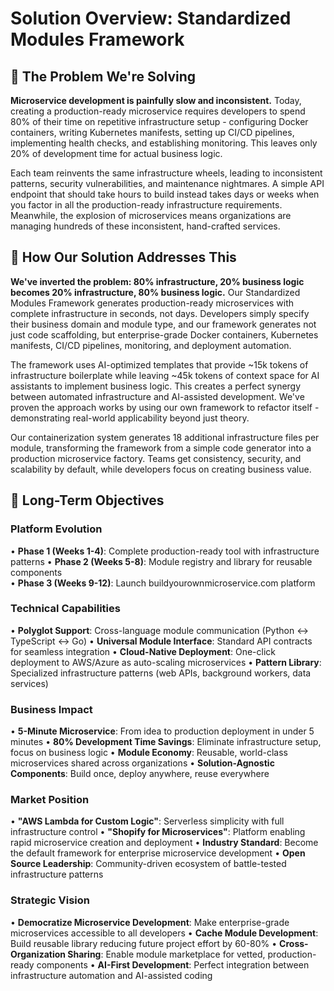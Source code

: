 # Solution Overview: Standardized Modules Framework

## 🎯 The Problem We're Solving

**Microservice development is painfully slow and inconsistent.** Today, creating a production-ready microservice requires developers to spend 80% of their time on repetitive infrastructure setup - configuring Docker containers, writing Kubernetes manifests, setting up CI/CD pipelines, implementing health checks, and establishing monitoring. This leaves only 20% of development time for actual business logic. 

Each team reinvents the same infrastructure wheels, leading to inconsistent patterns, security vulnerabilities, and maintenance nightmares. A simple API endpoint that should take hours to build instead takes days or weeks when you factor in all the production-ready infrastructure requirements. Meanwhile, the explosion of microservices means organizations are managing hundreds of these inconsistent, hand-crafted services.

## 🚀 How Our Solution Addresses This

**We've inverted the problem: 80% infrastructure, 20% business logic becomes 20% infrastructure, 80% business logic.** Our Standardized Modules Framework generates production-ready microservices with complete infrastructure in seconds, not days. Developers simply specify their business domain and module type, and our framework generates not just code scaffolding, but enterprise-grade Docker containers, Kubernetes manifests, CI/CD pipelines, monitoring, and deployment automation.

The framework uses AI-optimized templates that provide ~15k tokens of infrastructure boilerplate while leaving ~45k tokens of context space for AI assistants to implement business logic. This creates a perfect synergy between automated infrastructure and AI-assisted development. We've proven the approach works by using our own framework to refactor itself - demonstrating real-world applicability beyond just theory.

Our containerization system generates 18 additional infrastructure files per module, transforming the framework from a simple code generator into a production microservice factory. Teams get consistency, security, and scalability by default, while developers focus on creating business value.

## 🎯 Long-Term Objectives

### Platform Evolution
• **Phase 1 (Weeks 1-4)**: Complete production-ready tool with infrastructure patterns
• **Phase 2 (Weeks 5-8)**: Module registry and library for reusable components  
• **Phase 3 (Weeks 9-12)**: Launch buildyourownmicroservice.com platform

### Technical Capabilities
• **Polyglot Support**: Cross-language module communication (Python ↔ TypeScript ↔ Go)
• **Universal Module Interface**: Standard API contracts for seamless integration
• **Cloud-Native Deployment**: One-click deployment to AWS/Azure as auto-scaling microservices
• **Pattern Library**: Specialized infrastructure patterns (web APIs, background workers, data services)

### Business Impact
• **5-Minute Microservice**: From idea to production deployment in under 5 minutes
• **80% Development Time Savings**: Eliminate infrastructure setup, focus on business logic
• **Module Economy**: Reusable, world-class microservices shared across organizations
• **Solution-Agnostic Components**: Build once, deploy anywhere, reuse everywhere

### Market Position
• **"AWS Lambda for Custom Logic"**: Serverless simplicity with full infrastructure control
• **"Shopify for Microservices"**: Platform enabling rapid microservice creation and deployment
• **Industry Standard**: Become the default framework for enterprise microservice development
• **Open Source Leadership**: Community-driven ecosystem of battle-tested infrastructure patterns

### Strategic Vision
• **Democratize Microservice Development**: Make enterprise-grade microservices accessible to all developers
• **Cache Module Development**: Build reusable library reducing future project effort by 60-80%
• **Cross-Organization Sharing**: Enable module marketplace for vetted, production-ready components
• **AI-First Development**: Perfect integration between infrastructure automation and AI-assisted coding
